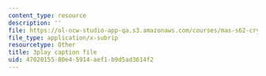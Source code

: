 ```yaml
---
content_type: resource
description: ''
file: https://ol-ocw-studio-app-qa.s3.amazonaws.com/courses/mas-s62-cryptocurrency-engineering-and-design-spring-2018/4702015580e45914aef1b9d5ad3614f2_CCeq5PChvuk.vtt
file_type: application/x-subrip
resourcetype: Other
title: 3play caption file
uid: 47020155-80e4-5914-aef1-b9d5ad3614f2
---
```

